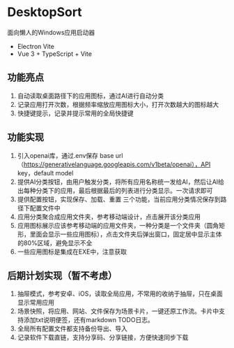 # DesktopSort

面向懒人的Windows应用启动器

- Electron Vite
- Vue 3 + TypeScript + Vite

## 功能亮点
1. 自动读取桌面路径下的应用图标，通过AI进行自动分类
2. 记录应用打开次数，根据频率缩放应用图标大小，打开次数越大的图标越大
3. 快捷键提示，记录并提示常用的全局快捷键

## 功能实现
1. 引入openai库，通过.env保存 base url （https://generativelanguage.googleapis.com/v1beta/openai），API key，default model
2. 提供AI分类按钮，由用户触发分类，将所有应用名称统一发给AI，然后让AI给出每种分类下的应用，最后根据最后的列表进行分类显示。一次请求即可
3. 提供配置按钮，实现保存、加载、重置 三个功能，当前应用分类情况保存到路径下配置文件中
4. 应用分类聚合成应用文件夹，参考移动端设计，点击展开该分类应用
5. 应用图标展示应该参考移动端的应用文件夹，一种分类是一个文件夹（圆角矩形，里面会显示一些应用图标），点击文件夹后弹出窗口，固定居中显示主体的80%区域，避免显示不全
6. 一些应用图标是集成在EXE中，注意获取

## 后期计划实现（暂不考虑）
1. 抽屉模式，参考安卓、iOS，读取全局应用，不常用的收纳于抽屉，只在桌面显示常用应用
2. 场景快照，将应用、网站、文件保存为场景卡片，一键还原工作流。卡片中支持添加txt说明便签，还有markdown TODO日志。
3. 全局所有配置文件都支持备份导出、导入
4. 记录软件下载直链，支持分享码、分享链接，方便快速同步下载